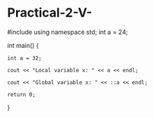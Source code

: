 # Practical-2-V-
#include <iostream>
using namespace std;
int a = 24;

int main() {
    
    int a = 32;
    
    cout << "Local variable x: " << a << endl;

    cout << "Global variable x: " << ::a << endl;

    return 0;
}
